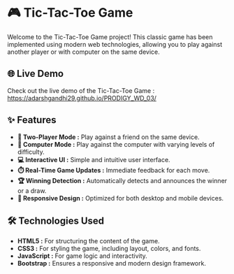 # 🎮 Tic-Tac-Toe Game

Welcome to the Tic-Tac-Toe Game project! This classic game has been implemented using modern web technologies, allowing you to play against another player or with computer on the same device.

## 🌐 Live Demo

Check out the live demo of the Tic-Tac-Toe Game : https://adarshgandhi29.github.io/PRODIGY_WD_03/

## ✨ Features

- **👥 Two-Player Mode :** Play against a friend on the same device.
- **🤖 Computer Mode :** Play against the computer with varying levels of difficulty.
- **💻 Interactive UI :** Simple and intuitive user interface.
- **⏱️ Real-Time Game Updates :** Immediate feedback for each move.
- **🏆 Winning Detection :** Automatically detects and announces the winner or a draw.
- **📱 Responsive Design :** Optimized for both desktop and mobile devices.

## 🛠️ Technologies Used

- **HTML5 :** For structuring the content of the game.
- **CSS3 :** For styling the game, including layout, colors, and fonts.
- **JavaScript :** For game logic and interactivity.
- **Bootstrap :** Ensures a responsive and modern design framework.

